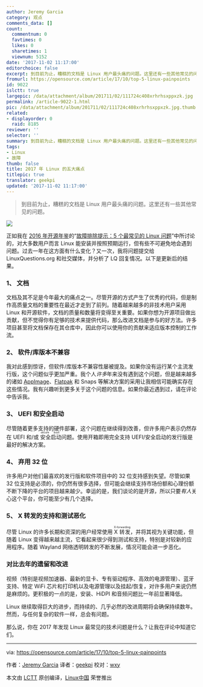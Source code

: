 ```yaml
---
author: Jeremy Garcia
category: 观点
comments_data: []
count:
  commentnum: 0
  favtimes: 0
  likes: 0
  sharetimes: 1
  viewnum: 5152
date: '2017-11-02 11:17:00'
editorchoice: false
excerpt: 到目前为止，糟糕的文档是 Linux 用户最头痛的问题。这里还有一些其他常见的问题。
fromurl: https://opensource.com/article/17/10/top-5-linux-painpoints
id: 9022
islctt: true
largepic: /data/attachment/album/201711/02/111724c408xrhrhsxppxzk.jpg
permalink: /article-9022-1.html
pic: /data/attachment/album/201711/02/111724c408xrhrhsxppxzk.jpg.thumb.jpg
related:
- displayorder: 0
  raid: 8185
reviewer: ''
selector: ''
summary: 到目前为止，糟糕的文档是 Linux 用户最头痛的问题。这里还有一些其他常见的问题。
tags:
- Linux
- 故障
thumb: false
title: 2017 年 Linux 的五大痛点
titlepic: true
translator: geekpi
updated: '2017-11-02 11:17:00'
---
```



> 
> 到目前为止，糟糕的文档是 Linux 用户最头痛的问题。这里还有一些其他常见的问题。
> 
> 
> 


![](/data/attachment/album/201711/02/111724c408xrhrhsxppxzk.jpg)


正如我在 [2016 年开源年鉴](https://opensource.com/yearbook/2016)的“[故障排除提示：5 个最常见的 Linux 问题](/article-8185-1.html)”中所讨论的，对大多数用户而言 Linux 能安装并按照预期运行，但有些不可避免地会遇到问题。过去一年在这方面有什么变化？又一次，我将问题提交给 LinuxQuestions.org 和社交媒体，并分析了 LQ 回复情况。以下是更新后的结果。


### 1、 文档


文档及其不足是今年最大的痛点之一。尽管开源的方式产生了优秀的代码，但是制作高质量文档的重要性在最近才走到了前列。随着越来越多的非技术用户采用 Linux 和开源软件，文档的质量和数量将变得至关重要。如果你想为开源项目做出贡献，但不觉得你有足够的技术来提供代码，那么改进文档是参与的好方法。许多项目甚至将文档保存在其仓库中，因此你可以使用你的贡献来适应版本控制的工作流。


### 2、 软件/库版本不兼容


我对此感到惊讶，但软件/库版本不兼容性屡被提及。如果你没有运行某个主流发行版，这个问题似乎更加严重。我个人*许多*年来没有遇到这个问题，但是越来越多的诸如 [AppImage](https://appimage.org/)、[Flatpak](http://flatpak.org/) 和 Snaps 等解决方案的采用让我相信可能确实存在这些情况。我有兴趣听到更多关于这个问题的信息。如果你最近遇到过，请在评论中告诉我。


### 3、 UEFI 和安全启动


尽管随着更多支持的硬件部署，这个问题在继续得到改善，但许多用户表示仍然存在 UEFI 和/或<ruby> 安全启动 <rt>  secure boot </rt></ruby>问题。使用开箱即用完全支持 UEFI/安全启动的发行版是最好的解决方案。


### 4、 弃用 32 位


许多用户对他们最喜欢的发行版和软件项目中的 32 位支持感到失望。尽管如果 32 位支持是必须的，你仍然有很多选择，但可能会继续支持市场份额和心理份额不断下降的平台的项目越来越少。幸运的是，我们谈论的是开源，所以只要*有人*关心这个平台，你可能至少有几个选择。


### 5、 X 转发的支持和测试恶化


尽管 Linux 的许多长期和资深的用户经常使用 <ruby> X 转发 <rt>  X-forwarding </rt></ruby>，并将其视为关键功能，但随着 Linux 变得越来越主流，它看起来很少得到测试和支持，特别是对较新的应用程序。随着 Wayland 网络透明转发的不断发展，情况可能会进一步恶化。


### 对比去年的遗留和改进


视频（特别是视频加速器、最新的显卡、专有驱动程序、高效的电源管理）、蓝牙支持、特定 WiFi 芯片和打印机以及电源管理以及挂起/恢复，对许多用户来说仍然是麻烦的。更积极的一点的是，安装、HiDPI 和音频问题比一年前显著降低。


Linux 继续取得巨大的进步，而持续的、几乎必然的改进周期将会确保持续数年。然而，与任何复杂的软件一样，总会有问题。


那么说，你在 2017 年发现 Linux 最常见的技术问题是什么？让我在评论中知道它们。




---


via: <https://opensource.com/article/17/10/top-5-linux-painpoints>


作者：[Jeremy Garcia](https://opensource.com/users/jeremy-garcia) 译者：[geekpi](https://github.com/geekpi) 校对：[wxy](https://github.com/wxy)


本文由 [LCTT](https://github.com/LCTT/TranslateProject) 原创编译，[Linux中国](https://linux.cn/) 荣誉推出